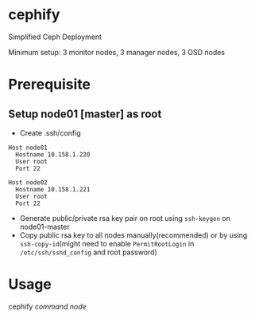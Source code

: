 # cephify
Simplified Ceph Deployment

Minimum setup: 3 monitor nodes, 3 manager nodes, 3 OSD nodes

# Prerequisite
## Setup node01 [master] as root
  - Create .ssh/config
```
Host node01
  Hostname 10.158.1.220
  User root
  Port 22
  
Host node02
  Hostname 10.158.1.221
  User root
  Port 22
```

 - Generate public/private rsa key pair on root using `ssh-keygen` on node01-master
 - Copy public rsa key to all nodes manually(recommended) or by using `ssh-copy-id`(might need to enable `PermitRootLogin` in `/etc/ssh/sshd_config` and root password) 

# Usage
cephify *command* *node*
